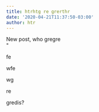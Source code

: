 ```yaml
---
title: htrhtg re grerthr
date: '2020-04-21T11:37:50-03:00'
author: htr
---
```

New post, who gregre  
"  
  
fe

wfe

wg

re

gredis?